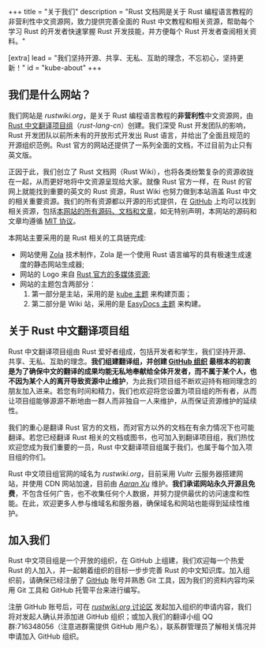 +++
title = "关于我们"
description = "Rust 文档网是关于 Rust 编程语言教程的非营利性中文资源网，致力提供完善全面的 Rust 中文教程和相关资源，帮助每个学习 Rust 的开发者快速掌握 Rust 开发技能，并方便每个 Rust 开发者查阅相关资料。"

[extra]
lead = "我们坚持开源、共享、无私、互助的理念，不忘初心，坚持更新！"
id = "kube-about"
+++

## 我们是什么网站？

我们网站是 *rustwiki.org*，是关于 Rust 编程语言教程的**非营利性**中文资源网，由 [Rust 中文翻译项目组][rust-lang-cn]（*rust-lang-cn*）创建。我们深受 Rust 开发团队的影响，Rust 开发团队以前所未有的开放形式开发出 Rust 语言，并给出了全面且规范的开源组织范例。Rust 官方的网站还提供了一系列全面的文档，不过目前为止只有英文版。

正因于此，我们创立了 Rust 文档网（Rust Wiki），也将各类纷繁复杂的资源收拢在一起，从而更好地将中文资源呈现给大家。就像 Rust 官方一样，在 Rust 的官网上就能找到重要的英文的 Rust 资源，Rust Wiki 也努力做到本站涵盖 Rust 中文的相关重要资源。我们的所有资源都以开源的形式提供，在 [GitHub][rust-lang-cn] 上均可以找到相关资源，包括[本网站的所有源码、文档和文章][rustwiki]，如无特别声明，本网站的源码和文章均遵循 [MIT 协议][mit]。

本网站主要采用的是 Rust 相关的工具链完成:

- 网站使用 [Zola][zola] 技术制作，Zola 是一个使用 Rust 语言编写的具有极速生成速度的静态网站生成器;
- 网站的 Logo 来自 [Rust 官方的多媒体资源][rust-logo];
- 网站的主题包含两部分：
  1. 第一部分是主站，采用的是 [kube 主题][kube] 来构建页面；
  2. 第二部分是 Wiki 站，采用的是 [EasyDocs 主题][zola-easydocs-theme] 来构建。

[rust-lang-cn]: https://github.com/rust-lang-cn
[rustwiki]: https://github.com/rust-lang-cn/rustwiki.org
[zola]: https://www.getzola.org
[rust-logo]: https://github.com/rust-lang/rust-artwork
[kube]: https://kube.elemnts.net/
[zola-easydocs-theme]: https://www.getzola.org/themes/zola-easydocs-theme/
[mit]: https://mit-license.org/

## 关于 Rust 中文翻译项目组

Rust 中文翻译项目组由 Rust 爱好者组成，包括开发者和学生，我们坚持开源、共享、无私、互助的理念。**我们组建翻译组，并创建 [GitHub 组织][rust-lang-cn] 最根本的初衷是为了确保中文的翻译的成果均能无私地奉献给全体开发者，而不属于某个人，也不因为某个人的离开导致资源中止维护**，为此我们项目组不断欢迎持有相同理念的朋友加入进来。若您有时间和精力，我们也欢迎将您设置为项目组的所有者，从而让项目组能够源源不断地由一群人而非独自一人来维护，从而保证资源维护的延续性。

我们的重心是翻译 Rust 官方的文档，而对官方以外的文档在有余力情况下也可能翻译。若您已经翻译 Rust 相关的文档或图书，也可加入到翻译项目组，我们热忱欢迎您成为我们重要的一员，Rust 中文翻译项目组属于我们，也属于每个加入项目组的你们。

Rust 中文项目组官网的域名为 *rustwiki.org*，目前采用 *Vultr* 云服务器搭建网站，并使用 CDN 网站加速，目前由 [*Aaran Xu*][aaranxu] 维护。**我们承诺网站永久开源且免费**，不包含任何广告，也不收集任何个人数据，并努力提供最优的访问速度和性能。在此，欢迎更多人参与维域名和服务器，确保域名和网站也能得到延续性维护。

[rust-lang-cn]: https://github.com/rust-lang-cn
[aaranxu]: https://github.com/aaranxu

## 加入我们

Rust 中文项目组是一个开放的组织，在 GitHub 上组建，我们欢迎每一个热爱 Rust 的人加入，并一起朝着组织的目标一步步完善 Rust 的中文知识库。加入组织前，请确保已经注册了 [GitHub][github] 账号并熟悉 Git 工具，因为我们的资料内容均采用 Git 工具和 GitHub 托管平台来进行编写。

注册 GitHub 账号后，可在 [*rustwiki.org* 讨论区][rustwiki-discussions] 发起加入组织的申请内容，我们将对发起人确认并添加进 GitHub 组织；或加入我们的翻译小组 QQ 群:716348056（注意进群需提供 GitHub 用户名），联系群管理员了解相关情况并申请加入 GitHub 组织。

[github]: https://github.com
[rustwiki-discussions]: https://github.com/rust-lang-cn/rustwiki.org/discussions
